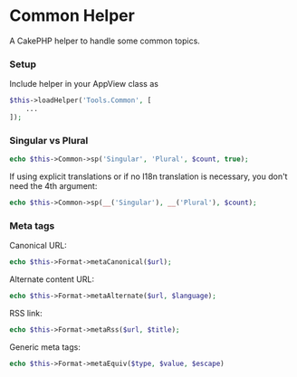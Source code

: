 # Common Helper

A CakePHP helper to handle some common topics.

### Setup
Include helper in your AppView class as
```php
$this->loadHelper('Tools.Common', [
    ...
]);
```

### Singular vs Plural
```php
echo $this->Common->sp('Singular', 'Plural', $count, true);
```
If using explicit translations or if no I18n translation is necessary, you don't need the 4th argument:

```php
echo $this->Common->sp(__('Singular'), __('Plural'), $count);
```

### Meta tags

Canonical URL:
```php
echo $this->Format->metaCanonical($url);
```

Alternate content URL:

```php
echo $this->Format->metaAlternate($url, $language);
```

RSS link:
```php
echo $this->Format->metaRss($url, $title);
```

Generic meta tags:

```php
echo $this->Format->metaEquiv($type, $value, $escape)
```
